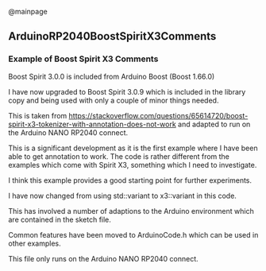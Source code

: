 @mainpage

## ArduinoRP2040BoostSpiritX3Comments

### Example of Boost Spirit X3 Comments

Boost Spirit 3.0.0 is included from Arduino Boost (Boost 1.66.0)

I have now upgraded to Boost Spirit 3.0.9 which is included in the library copy and being used with only a couple of minor things needed.

This is taken from 
https://stackoverflow.com/questions/65614720/boost-spirit-x3-tokenizer-with-annotation-does-not-work
and adapted to run on the Arduino NANO RP2040 connect.

This is a significant development as it is the first example where I have been able to get annotation to work. The code is rather different from the examples which come with Spirit X3, something which I need to investigate.

I think this example provides a good starting point for further experiments.

I have now changed from using std::variant to x3::variant in this code.

This has involved a number of adaptions to the Arduino environment which are contained in the sketch file.

Common features have been moved to ArduinoCode.h which can be used in other examples.

This file only runs on the Arduino NANO RP2040 connect.
